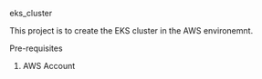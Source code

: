 eks_cluster

This project is to create the EKS cluster in the AWS environemnt.

Pre-requisites
1. AWS Account
